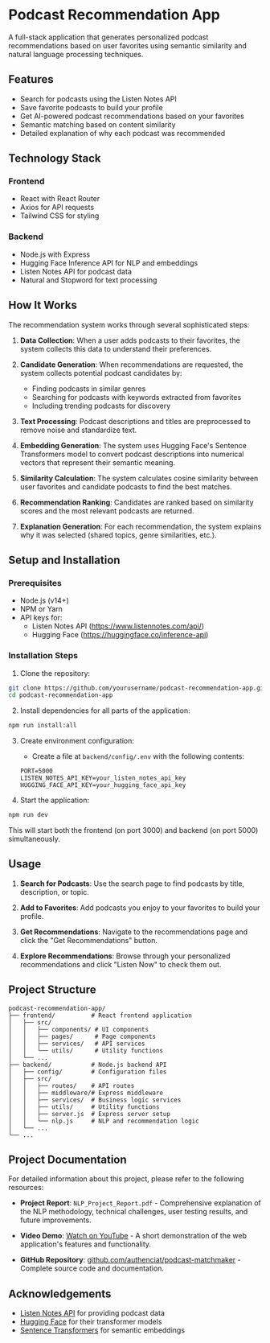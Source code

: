 # Podcast Recommendation App

A full-stack application that generates personalized podcast recommendations based on user favorites using semantic similarity and natural language processing techniques.

## Features

- Search for podcasts using the Listen Notes API
- Save favorite podcasts to build your profile
- Get AI-powered podcast recommendations based on your favorites
- Semantic matching based on content similarity
- Detailed explanation of why each podcast was recommended

## Technology Stack

### Frontend
- React with React Router
- Axios for API requests
- Tailwind CSS for styling

### Backend
- Node.js with Express
- Hugging Face Inference API for NLP and embeddings
- Listen Notes API for podcast data
- Natural and Stopword for text processing

## How It Works

The recommendation system works through several sophisticated steps:

1. **Data Collection**: When a user adds podcasts to their favorites, the system collects this data to understand their preferences.

2. **Candidate Generation**: When recommendations are requested, the system collects potential podcast candidates by:
   - Finding podcasts in similar genres
   - Searching for podcasts with keywords extracted from favorites
   - Including trending podcasts for discovery

3. **Text Processing**: Podcast descriptions and titles are preprocessed to remove noise and standardize text.

4. **Embedding Generation**: The system uses Hugging Face's Sentence Transformers model to convert podcast descriptions into numerical vectors that represent their semantic meaning.

5. **Similarity Calculation**: The system calculates cosine similarity between user favorites and candidate podcasts to find the best matches.

6. **Recommendation Ranking**: Candidates are ranked based on similarity scores and the most relevant podcasts are returned.

7. **Explanation Generation**: For each recommendation, the system explains why it was selected (shared topics, genre similarities, etc.).

## Setup and Installation

### Prerequisites
- Node.js (v14+)
- NPM or Yarn
- API keys for:
  - Listen Notes API (https://www.listennotes.com/api/)
  - Hugging Face (https://huggingface.co/inference-api)

### Installation Steps

1. Clone the repository:
```bash
git clone https://github.com/yourusername/podcast-recommendation-app.git
cd podcast-recommendation-app
```

2. Install dependencies for all parts of the application:
```bash
npm run install:all
```

3. Create environment configuration:
   - Create a file at `backend/config/.env` with the following contents:
   ```
   PORT=5000
   LISTEN_NOTES_API_KEY=your_listen_notes_api_key
   HUGGING_FACE_API_KEY=your_hugging_face_api_key
   ```

4. Start the application:
```bash
npm run dev
```

This will start both the frontend (on port 3000) and backend (on port 5000) simultaneously.

## Usage

1. **Search for Podcasts**: Use the search page to find podcasts by title, description, or topic.

2. **Add to Favorites**: Add podcasts you enjoy to your favorites to build your profile.

3. **Get Recommendations**: Navigate to the recommendations page and click the "Get Recommendations" button.

4. **Explore Recommendations**: Browse through your personalized recommendations and click "Listen Now" to check them out.

## Project Structure
```
podcast-recommendation-app/
├── frontend/          # React frontend application
│   ├── src/
│   │   ├── components/ # UI components
│   │   ├── pages/      # Page components
│   │   ├── services/   # API services
│   │   └── utils/      # Utility functions
│   └── ...
├── backend/           # Node.js backend API
│   ├── config/        # Configuration files
│   ├── src/
│   │   ├── routes/    # API routes
│   │   ├── middleware/# Express middleware
│   │   ├── services/  # Business logic services
│   │   ├── utils/     # Utility functions
│   │   ├── server.js  # Express server setup
│   │   └── nlp.js     # NLP and recommendation logic
│   └── ...
└── ...
```

## Project Documentation

For detailed information about this project, please refer to the following resources:

- **Project Report**: `NLP_Project_Report.pdf` - Comprehensive explanation of the NLP methodology, technical challenges, user testing results, and future improvements.

- **Video Demo**: [Watch on YouTube](https://youtu.be/tLPDVtwSLrs) - A short demonstration of the web application's features and functionality.

- **GitHub Repository**: [github.com/authenciat/podcast-matchmaker](https://github.com/authenciat/podcast-matchmaker) - Complete source code and documentation.

## Acknowledgements

- [Listen Notes API](https://www.listennotes.com/api/) for providing podcast data
- [Hugging Face](https://huggingface.co/) for their transformer models
- [Sentence Transformers](https://www.sbert.net/) for semantic embeddings 
